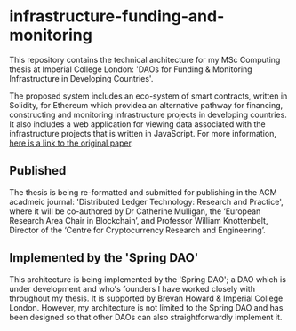 # infrastructure-funding-and-monitoring

This repository contains the technical architecture for my MSc Computing thesis at Imperial College London: 'DAOs for Funding & Monitoring Infrastructure in Developing Countries'. 

The proposed system includes an eco-system of smart contracts, written in Solidity, for Ethereum which providea an alternative pathway for financing, constructing and monitoring infrastructure projects in developing countries. It also includes a web application for viewing data associated with the infrastructure projects that is written in JavaScript. For more information, [here is a link to the original paper](https://drive.google.com/file/d/15Ij9gEIJHgMeb3I2yotvqxlnJzJ_2Fcu/view?usp=sharing).

## Published

The thesis is being re-formatted and submitted for publishing in the ACM acadmeic journal: 'Distributed Ledger Technology: Research and Practice', where it will be co-authored by Dr Catherine Mulligan, the ‘European Research Area Chair in Blockchain’, and Professor William Knottenbelt, Director of the ‘Centre for Cryptocurrency Research and Engineering’.


## Implemented by the 'Spring DAO'

This architecture is being implemented by the 'Spring DAO'; a DAO which is under development and who's founders I have worked closely with throughout my thesis. It is supported by Brevan Howard & Imperial College London. However, my architecture is not limited to the Spring DAO and has been designed so that other DAOs can also straightforwardly implement it.
